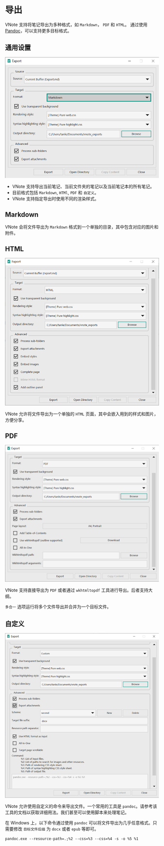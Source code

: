 # 导出
VNote 支持将笔记导出为多种格式，如 `Markdown`， `PDF` 和 `HTML`。 通过使用 [Pandoc](https://pandoc.org/)，可以支持更多目标格式。

## 通用设置
![](vx_images/4172140140187.png)

* VNote 支持导出当前笔记、当前文件夹的笔记以及当前笔记本的所有笔记。
* 目前格式包括 `Markdown`, `HTMl`, `PDF` 和 `自定义`。
* VNote 支持指定导出时使用不同的渲染样式。

## Markdown
VNote 会将文件导出为 `Markdown` 格式到一个单独的目录，其中包含对应的图片和附件。

## HTML
![](vx_images/383443137791.png)

VNote 允许将文件导出为一个单独的 `HTML` 页面，其中会嵌入用到的样式和图片，方便分享。

## PDF
![](vx_images/5641943135293.png)

VNote 支持直接导出为 `PDF` 或者通过 `wkhtmltopdf` 工具进行导出。后者支持大纲。

`多合一` 选项运行将多个文件导出并合并为一个目标文件。

## 自定义
![](vx_images/3433645116534.png)

VNote 允许使用自定义的命令来导出文件。一个常用的工具是 `pandoc`。请参考该工具的文档以获取详细用法。我们甚至可以使用脚本来处理笔记。

在 Windows 上，以下命令通过使用 `pandoc` 可以将文件导出为几乎任意格式。只需要修改 `目标文件后缀` 为 `docx` 或者 `epub` 等即可。

```
pandoc.exe --resource-path=.;%2 --css=%3 --css=%4 -s -o %5 %1
```